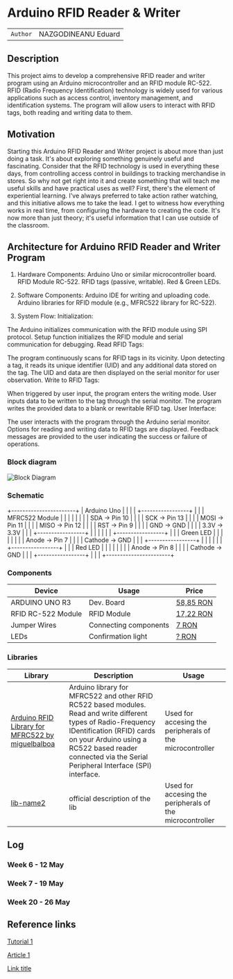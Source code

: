 # Arduino RFID Reader & Writer

| | |
|-|-|
|`Author` | NAZGODINEANU Eduard

## Description
This project aims to develop a comprehensive RFID reader and writer program using an Arduino microcontroller and an RFID module RC-522. RFID (Radio Frequency Identification) technology is widely used for various applications such as access control, inventory management, and identification systems. The program will allow users to interact with RFID tags, both reading and writing data to them.

## Motivation
Starting this Arduino RFID Reader and Writer project is about more than just doing a task. It's about exploring something genuinely useful and fascinating. Consider that the RFID technology is used in everything these days, from controlling access control in buildings to tracking merchandise in stores. So why not get right into it and create something that will teach me useful skills and have practical uses as well?
First, there's the element of experiential learning. I've always preferred to take action rather watching, and this initiative allows me to take the lead. I get to witness how everything works in real time, from configuring the hardware to creating the code. It's now more than just theory; it's useful information that I can use outside of the classroom.

## Architecture for Arduino RFID Reader and Writer Program

1. Hardware Components:
Arduino Uno or similar microcontroller board.
RFID Module RC-522.
RFID tags (passive, writable).
Red & Green LEDs.

3. Software Components:
Arduino IDE for writing and uploading code.
Arduino libraries for RFID module (e.g., MFRC522 library for RC-522).

4. System Flow:
Initialization:

The Arduino initializes communication with the RFID module using SPI protocol.
Setup function initializes the RFID module and serial communication for debugging.
Read RFID Tags:

The program continuously scans for RFID tags in its vicinity.
Upon detecting a tag, it reads its unique identifier (UID) and any additional data stored on the tag.
The UID and data are then displayed on the serial monitor for user observation.
Write to RFID Tags:

When triggered by user input, the program enters the writing mode.
User inputs data to be written to the tag through the serial monitor.
The program writes the provided data to a blank or rewritable RFID tag.
User Interface:

The user interacts with the program through the Arduino serial monitor.
Options for reading and writing data to RFID tags are displayed.
Feedback messages are provided to the user indicating the success or failure of operations.

### Block diagram

<!-- Make sure the path to the picture is correct -->
![Block Diagram](schematics/block_diagram.png)

### Schematic
<!--![Schematic](schematics/kicad_schematic.png)-->
+-----------------------+
|      Arduino Uno      |
|                       |
|  +-----------------+  |
|  | MFRC522 Module  |  |
|  |                 |  |
|  |  SDA -> Pin 10  |  |
|  |  SCK -> Pin 13  |  |
|  | MOSI -> Pin 11  |  |
|  | MISO -> Pin 12  |  |
|  |  RST -> Pin 9   |  |
|  |  GND -> GND     |  |
|  |  3.3V -> 3.3V   |  |
|  +-----------------+  |
|                       |
|                       |
|  +-----------------+  |
|  |   Green LED     |  |
|  |                 |  |
|  |  Anode -> Pin 7 |  |
|  |  Cathode -> GND |  |
|  +-----------------+  |
|                       |
|                       |
|  +-----------------+  |
|  |    Red LED      |  |
|  |                 |  |
|  |  Anode -> Pin 8 |  |
|  |  Cathode -> GND |  |
|  +-----------------+  |
|                       |
+-----------------------+

### Components


<!-- This is just an example, fill in with your actual components -->

| Device | Usage | Price |
|--------|--------|-------|
| ARDUINO UNO R3 | Dev. Board | [58,85 RON](https://cleste.ro/arduino-uno-r3-atmega328p.html?gad_source=1&gclid=Cj0KCQjwjLGyBhCYARIsAPqTz1-9Vd-pLCiuJRZJj9XcePhA6T4gauvL9_tl6sYxR0DVBgq1AqwPgLQaAlqLEALw_wcB) |
| RFID RC-522 Module | RFID Module | [17,22 RON](https://cleste.ro/modul-rfid-cu-card-si-tag.html?gad_source=1&gclid=Cj0KCQjwjLGyBhCYARIsAPqTz1-gAFBNIGO0nOHHEiM3wtmZP5jT_64Pw6Dbbe1O_AOkRPs7MY0QDLwaArPtEALw_wcB) |
| Jumper Wires | Connecting components | [7 RON](https://www.optimusdigital.ro/ro/fire-fire-mufate/884-set-fire-tata-tata-40p-10-cm.html?search_query=set+fire&results=110) |
| LEDs | Confirmation light | [? RON]() |

### Libraries

<!-- This is just an example, fill in the table with your actual components -->

| Library | Description | Usage |
|---------|-------------|-------|
| [Arduino RFID Library for MFRC522 by miguelbalboa](https://github.com/miguelbalboa/rfid) | Arduino library for MFRC522 and other RFID RC522 based modules. Read and write different types of Radio-Frequency IDentification (RFID) cards on your Arduino using a RC522 based reader connected via the Serial Peripheral Interface (SPI) interface. | Used for accesing the peripherals of the microcontroller  |
| [lib-name2](link-to-lib) | official description of the lib | Used for accesing the peripherals of the microcontroller  |

## Log

<!-- write every week your progress here -->

### Week 6 - 12 May

### Week 7 - 19 May

### Week 20 - 26 May


## Reference links

<!-- Fill in with appropriate links and link titles -->

[Tutorial 1](https://www.youtube.com/watch?v=wdgULBpRoXk&t=1s&ab_channel=BenEater)

[Article 1](https://www.explainthatstuff.com/induction-motors.html)

[Link title](https://projecthub.arduino.cc/)

